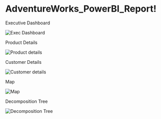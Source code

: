 # AdventureWorks_PowerBI_Report!

Executive Dashboard

![Exec Dashboard](https://github.com/chitranshu1599/AdventureWorks_PowerBI_Report/assets/109948817/aee146e6-b42c-438a-976b-b93af62f35b5)

Product Details

![Product details](https://github.com/chitranshu1599/AdventureWorks_PowerBI_Report/assets/109948817/2ca2a9e8-9eef-459d-9bdc-56f6a0921fd2)

Customer Details

![Customer details](https://github.com/chitranshu1599/AdventureWorks_PowerBI_Report/assets/109948817/efd821b6-9b83-42a1-a8fe-e7cb540d8f2f)

Map 

![Map](https://github.com/chitranshu1599/AdventureWorks_PowerBI_Report/assets/109948817/14bde3c1-400e-459b-ad85-31be76961e80)

Decomposition Tree

![Decomposition Tree](https://github.com/chitranshu1599/AdventureWorks_PowerBI_Report/assets/109948817/0df0a07e-e6ec-43a3-babf-2a59cc4e3fec)
